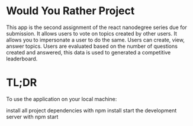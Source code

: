 # Would You Rather Project

This app is the second assignment of the react nanodegree series due for submission. It allows users to vote on topics created by other users. It allows you to impersonate a user to do the same. Users can create, view, answer topics. Users are evaluated based on the number of questions created and answered, this data is used to generated a competitive leaderboard.

# TL;DR
To use the application on your local machine:

install all project dependencies with npm install
start the development server with npm start